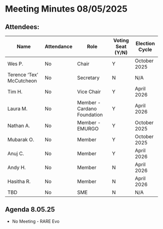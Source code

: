 # Meeting Minutes 08/05/2025

## Attendees:&#x20;

| Name                     | Attendance | Role                        | Voting Seat (Y/N) | Election Cycle |
| ------------------------ | ---------- | --------------------------- | ----------------- | -------------- |
| Wes P.                   | No         | Chair                       | Y                 | October 2025   |
| Terence ‘Tex’ McCutcheon | No         | Secretary                   | N                 | N/A            |
| Tim H.                   | No         | Vice Chair                  | Y                 | April 2026     |
| Laura M.                 | No         | Member - Cardano Foundation | Y                 | April 2026     |
| Nathan A.                | No         | Member - EMURGO             | Y                 | October 2025   |
| Mubarak O.               | No         | Member                      | Y                 | October 2025   |
| Anuj C.                  | No         | Member                      | Y                 | April 2026     |
| Andy H.                  | No         | Member                      | N                 | April 2026     |
| Hasitha R.               | No         | Member                      | N                 | April 2026     |
| TBD                      | No         | SME                         | N                 | N/A            |

## Agenda 8.05.25

* &#x20;No Meeting - RARE Evo
